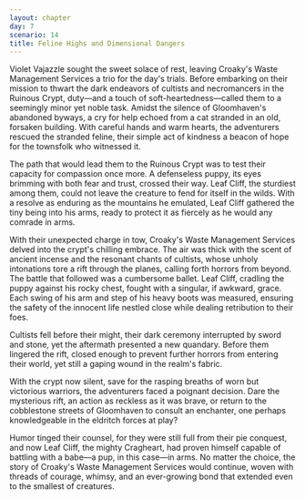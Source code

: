 ```yaml
---
layout: chapter
day: 7
scenario: 14
title: Feline Highs and Dimensional Dangers
---
```


Violet Vajazzle sought the sweet solace of rest, leaving Croaky's Waste
Management Services a trio for the day's trials. Before embarking on their
mission to thwart the dark endeavors of cultists and necromancers in the Ruinous
Crypt, duty—and a touch of soft-heartedness—called them to a seemingly minor yet
noble task. Amidst the silence of Gloomhaven's abandoned byways, a cry for help
echoed from a cat stranded in an old, forsaken building. With careful hands and
warm hearts, the adventurers rescued the stranded feline, their simple act of
kindness a beacon of hope for the townsfolk who witnessed it.

The path that would lead them to the Ruinous Crypt was to test their capacity
for compassion once more. A defenseless puppy, its eyes brimming with both fear
and trust, crossed their way. Leaf Cliff, the sturdiest among them, could not
leave the creature to fend for itself in the wilds. With a resolve as enduring
as the mountains he emulated, Leaf Cliff gathered the tiny being into his arms,
ready to protect it as fiercely as he would any comrade in arms.

With their unexpected charge in tow, Croaky's Waste Management Services delved
into the crypt's chilling embrace. The air was thick with the scent of ancient
incense and the resonant chants of cultists, whose unholy intonations tore a
rift through the planes, calling forth horrors from beyond. The battle that
followed was a cumbersome ballet. Leaf Cliff, cradling the puppy against his
rocky chest, fought with a singular, if awkward, grace. Each swing of his arm
and step of his heavy boots was measured, ensuring the safety of the innocent
life nestled close while dealing retribution to their foes.

Cultists fell before their might, their dark ceremony interrupted by sword and
stone, yet the aftermath presented a new quandary. Before them lingered the
rift, closed enough to prevent further horrors from entering their world, yet
still a gaping wound in the realm's fabric.

With the crypt now silent, save for the rasping breaths of worn but victorious
warriors, the adventurers faced a poignant decision. Dare the mysterious rift,
an action as reckless as it was brave, or return to the cobblestone streets of
Gloomhaven to consult an enchanter, one perhaps knowledgeable in the eldritch
forces at play?

Humor tinged their counsel, for they were still full from their pie conquest,
and now Leaf Cliff, the mighty Cragheart, had proven himself capable of battling
with a babe—a pup, in this case—in arms. No matter the choice, the story of
Croaky's Waste Management Services would continue, woven with threads of
courage, whimsy, and an ever-growing bond that extended even to the smallest of
creatures.

